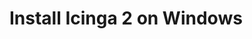 # Install Icinga 2 on Windows
<!-- {% set windows = True %} -->
<!-- {% include "02-installation.md" %} -->
